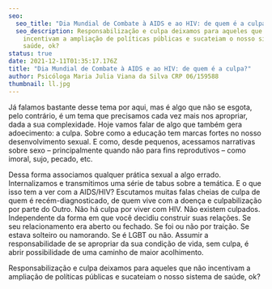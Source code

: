 ```yaml
---
seo:
  seo_title: "Dia Mundial de Combate à AIDS e ao HIV: de quem é a culpa?"
  seo_description: Responsabilização e culpa deixamos para aqueles que não
    incentivam a ampliação de políticas públicas e sucateiam o nosso sistema de
    saúde, ok?
status: true
date: 2021-12-11T01:35:17.176Z
title: "Dia Mundial de Combate à AIDS e ao HIV: de quem é a culpa?"
author: Psicóloga Maria Julia Viana da Silva CRP 06/159588
thumbnail: ll.jpg
---
```

<!--StartFragment-->

Já falamos bastante desse tema por aqui, mas é algo que não se esgota, pelo contrário, é um tema que precisamos cada vez mais nos apropriar, dada a sua complexidade. Hoje vamos falar de algo que também gera adoecimento: a culpa. Sobre como a educação tem marcas fortes no nosso desenvolvimento sexual. E como, desde pequenos, acessamos narrativas sobre sexo – principalmente quando não para fins reprodutivos – como imoral, sujo, pecado, etc.

Dessa forma associamos qualquer prática sexual a algo errado. Internalizamos e transmitimos uma série de tabus sobre a temática. E o que isso tem a ver com a AIDS/HIV? Escutamos muitas falas cheias de culpa de quem é recém-diagnosticado, de quem vive com a doença e culpabilização por parte do Outro. Não há culpa por viver com HIV. Não existem culpados. Independente da forma em que você decidiu construir suas relações. Se seu relacionamento era aberto ou fechado. Se foi ou não por traição. Se estava solteiro ou namorando. Se é LGBT ou não. Assumir a responsabilidade de se apropriar da sua condição de vida, sem culpa, é abrir possibilidade de uma caminho de maior acolhimento.

Responsabilização e culpa deixamos para aqueles que não incentivam a ampliação de políticas públicas e sucateiam o nosso sistema de saúde, ok?

<!--EndFragment-->